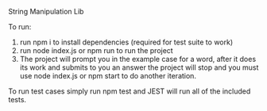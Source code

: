 String Manipulation Lib

To run:

1. run npm i to install dependencies (required for test suite to work)
2. run node index.js or npm run to run the project
3. The project will prompt you in the example case for a word, after it does its work and submits to you an answer the project will stop and you must use node index.js or npm start to do another iteration.

To run test cases simply run npm test and JEST will run all of the included tests.